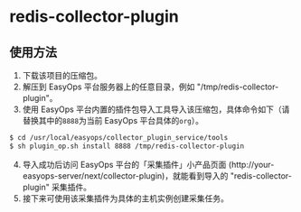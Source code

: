 # redis-collector-plugin

## 使用方法

1. 下载该项目的压缩包。
2. 解压到 EasyOps 平台服务器上的任意目录，例如 "/tmp/redis-collector-plugin"。
3. 使用 EasyOps 平台内置的插件包导入工具导入该压缩包，具体命令如下（请替换其中的`8888`为当前 EasyOps 平台具体的`org`）。

```sh
$ cd /usr/local/easyops/collector_plugin_service/tools
$ sh plugin_op.sh install 8888 /tmp/redis-collector-plugin
```

4. 导入成功后访问 EasyOps 平台的「采集插件」小产品页面 (http://your-easyops-server/next/collector-plugin)，就能看到导入的 "redis-collector-plugin" 采集插件。
5. 接下来可使用该采集插件为具体的主机实例创建采集任务。
